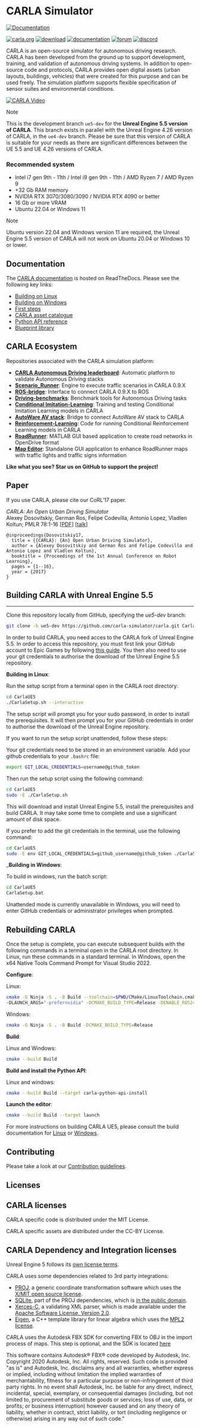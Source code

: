 CARLA Simulator
===============

[![Documentation](https://readthedocs.org/projects/carla/badge/?version=latest)](https://carla-ue5.readthedocs.io)

[![carla.org](Docs/img/btn/web.png)](http://carla.org)
[![download](Docs/img/btn/download.png)](https://github.com/carla-simulator/carla/releases)
[![documentation](Docs/img/btn/docs.png)](https://carla-ue5.readthedocs.io)
[![forum](Docs/img/btn/forum.png)](https://github.com/carla-simulator/carla/discussions)
[![discord](Docs/img/btn/chat.png)](https://discord.gg/8kqACuC)

CARLA is an open-source simulator for autonomous driving research. CARLA has been developed from the ground up to support development, training, and
validation of autonomous driving systems. In addition to open-source code and protocols, CARLA provides open digital assets (urban layouts, buildings,
vehicles) that were created for this purpose and can be used freely. The simulation platform supports flexible specification of sensor suites and
environmental conditions.

[![CARLA Video](Docs/img/carla_ue5_readme_img.webp)](https://www.youtube.com/watch?v=q4V9GYjA1pE)

>[!NOTE]
> This is the development branch `ue5-dev` for the **Unreal Engine 5.5 version of CARLA**. This branch exists in parallel with the Unreal Engine 4.26 version of CARLA, in the `ue4-dev` branch. Please be sure that this version of CARLA is suitable for your needs as there are significant differences between the UE 5.5 and UE 4.26 versions of CARLA. 

### Recommended system

* Intel i7 gen 9th - 11th / Intel i9 gen 9th - 11th / AMD Ryzen 7 / AMD Ryzen 9
* +32 Gb RAM memory 
* NVIDIA RTX 3070/3080/3090 / NVIDIA RTX 4090 or better
* 16 Gb or more VRAM
* Ubuntu 22.04 or Windows 11

 >[!NOTE]
> Ubuntu version 22.04 and Windows version 11 are required, the Unreal Engine 5.5 version of CARLA will not work on Ubuntu 20.04 or Windows 10 or lower. 

## Documentation

The [CARLA documentation](https://carla-ue5.readthedocs.io/en/latest/) is hosted on ReadTheDocs. Please see the following key links:

- [Building on Linux](https://carla-ue5.readthedocs.io/en/latest/build_linux_ue5/)
- [Building on Windows](https://carla-ue5.readthedocs.io/en/latest/build_windows_ue5/)
- [First steps](https://carla-ue5.readthedocs.io/en/latest/tuto_first_steps/)
- [CARLA asset catalogue](https://carla-ue5.readthedocs.io/en/latest/catalogue/)
- [Python API reference](https://carla-ue5.readthedocs.io/en/latest/python_api/)
- [Blueprint library](https://carla-ue5.readthedocs.io/en/latest/bp_library/)

## CARLA Ecosystem
Repositories associated with the CARLA simulation platform:

* [**CARLA Autonomous Driving leaderboard**](https://leaderboard.carla.org/): Automatic platform to validate Autonomous Driving stacks
* [**Scenario_Runner**](https://github.com/carla-simulator/scenario_runner): Engine to execute traffic scenarios in CARLA 0.9.X
* [**ROS-bridge**](https://github.com/carla-simulator/ros-bridge): Interface to connect CARLA 0.9.X to ROS
* [**Driving-benchmarks**](https://github.com/carla-simulator/driving-benchmarks): Benchmark tools for Autonomous Driving tasks
* [**Conditional Imitation-Learning**](https://github.com/felipecode/coiltraine): Training and testing Conditional Imitation Learning models in CARLA
* [**AutoWare AV stack**](https://github.com/carla-simulator/carla-autoware): Bridge to connect AutoWare AV stack to CARLA
* [**Reinforcement-Learning**](https://github.com/carla-simulator/reinforcement-learning): Code for running Conditional Reinforcement Learning models in CARLA
* [**RoadRunner**](https://www.mathworks.com/products/roadrunner.html): MATLAB GUI based application to create road networks in OpenDrive format 
* [**Map Editor**](https://github.com/carla-simulator/carla-map-editor): Standalone GUI application to enhance RoadRunner maps with traffic lights and traffic signs information


**Like what you see? Star us on GitHub to support the project!**

Paper
-----

If you use CARLA, please cite our CoRL’17 paper.

_CARLA: An Open Urban Driving Simulator_<br>Alexey Dosovitskiy, German Ros,
Felipe Codevilla, Antonio Lopez, Vladlen Koltun; PMLR 78:1-16
[[PDF](http://proceedings.mlr.press/v78/dosovitskiy17a/dosovitskiy17a.pdf)]
[[talk](https://www.youtube.com/watch?v=xfyK03MEZ9Q&feature=youtu.be&t=2h44m30s)]


```
@inproceedings{Dosovitskiy17,
  title = {{CARLA}: {An} Open Urban Driving Simulator},
  author = {Alexey Dosovitskiy and German Ros and Felipe Codevilla and Antonio Lopez and Vladlen Koltun},
  booktitle = {Proceedings of the 1st Annual Conference on Robot Learning},
  pages = {1--16},
  year = {2017}
}
```

## Building CARLA with Unreal Engine 5.5
--------------

Clone this repository locally from GitHub, specifying the *ue5-dev* branch:

```sh
git clone -b ue5-dev https://github.com/carla-simulator/carla.git CarlaUE5
```

In order to build CARLA, you need acces to the CARLA fork of Unreal Engine 5.5. In order to access this repository, you must first link your GitHub account to Epic Games by following [this guide](https://www.unrealengine.com/en-US/ue-on-github). You then also need to use your git credentials to authorise the download of the Unreal Engine 5.5 repository. 

__Building in Linux__:

Run the setup script from a terminal open in the CARLA root directory:

```sh
cd CarlaUE5
./CarlaSetup.sh --interactive
```

The setup script will prompt you for your sudo password, in order to install the prerequisites. It will then prompt you for your GitHub credentials in order to authorise the download of the Unreal Engine repository. 

If you want to run the setup script unattended, follow these steps:

Your git credentials need to be stored in an environment variable. Add your github credentials to your `.bashrc` file:

```sh
export GIT_LOCAL_CREDENTIALS=username@github_token
```

Then run the setup script using the following command:

```sh
cd CarlaUE5
sudo -E ./CarlaSetup.sh
```

This will download and install Unreal Engine 5.5, install the prerequisites and build CARLA. It may take some time to complete and use a significant amount of disk space.

If you prefer to add the git credentials in the terminal, use the following command:

```sh
cd CarlaUE5
sudo -E env GIT_LOCAL_CREDENTIALS=github_username@github_token ./CarlaSetup.sh 
```

___Building in Windows__:

To build in windows, run the batch script:

```sh
cd CarlaUE5
CarlaSetup.bat
```

Unattended mode is currently unavailable in Windows, you will need to enter GitHub credentials or administrator privileges when prompted.

## Rebuilding CARLA

Once the setup is complete, you can execute subsequent builds with the following commands in a terminal open in the CARLA root directory. In Linux, run these commands in a standard terminal. In Windows, open the x64 Native Tools Command Prompt for Visual Studio 2022.

__Configure__:

Linux:

```sh
cmake -G Ninja -S . -B Build --toolchain=$PWD/CMake/LinuxToolchain.cmake \
-DLAUNCH_ARGS="-prefernvidia" -DCMAKE_BUILD_TYPE=Release -DENABLE_ROS2=ON
```

Windows:

```sh
cmake -G Ninja -S . -B Build -DCMAKE_BUILD_TYPE=Release
```

__Build__:

Linux and Windows:

```sh
cmake --build Build
```

__Build and install the Python API__:


Linux and windows:

```sh
cmake --build Build --target carla-python-api-install
```

__Launch the editor__:

```sh
cmake --build Build --target launch
```

For more instructions on building CARLA UE5, please consult the build documentation for [Linux](https://carla-ue5.readthedocs.io/en/latest/build_linux_ue5/) or [Windows](https://carla-ue5.readthedocs.io/en/latest/build_windows_ue5/).

Contributing
------------

Please take a look at our [Contribution guidelines][contriblink].

[contriblink]: https://carla-ue5.readthedocs.io/en/latest/cont_contribution_guidelines/

Licenses
-------

## CARLA licenses

CARLA specific code is distributed under the MIT License.

CARLA specific assets are distributed under the CC-BY License.

## CARLA Dependency and Integration licenses

Unreal Engine 5 follows its [own license terms](https://www.unrealengine.com/en-US/faq).

CARLA uses some dependencies related to 3rd party integrations:
- [PROJ](https://proj.org/), a generic coordinate transformation software which uses the [X/MIT open source license](https://proj.org/about.html#license).
- [SQLite](https://www.sqlite.org), part of the PROJ dependencies, which is [in the public domain](https://www.sqlite.org/purchase/license).
- [Xerces-C](https://xerces.apache.org/xerces-c/), a validating XML parser, which is made available under the [Apache Software License, Version 2.0](http://www.apache.org/licenses/LICENSE-2.0.html).
- [Eigen](https://eigen.tuxfamily.org/index.php?title=Main_Page), a C++ template library for linear algebra which uses the [MPL2 license](https://www.mozilla.org/en-US/MPL/2.0/).

CARLA uses the Autodesk FBX SDK for converting FBX to OBJ in the import process of maps. This step is optional, and the SDK is located [here](https://www.autodesk.com/developer-network/platform-technologies/fbx-sdk-2020-0)

This software contains Autodesk® FBX® code developed by Autodesk, Inc. Copyright 2020 Autodesk, Inc. All rights, reserved. Such code is provided "as is" and Autodesk, Inc. disclaims any and all warranties, whether express or implied, including without limitation the implied warranties of merchantability, fitness for a particular purpose or non-infringement of third party rights. In no event shall Autodesk, Inc. be liable for any direct, indirect, incidental, special, exemplary, or consequential damages (including, but not limited to, procurement of substitute goods or services; loss of use, data, or profits; or business interruption) however caused and on any theory of liability, whether in contract, strict liability, or tort (including negligence or otherwise) arising in any way out of such code."
